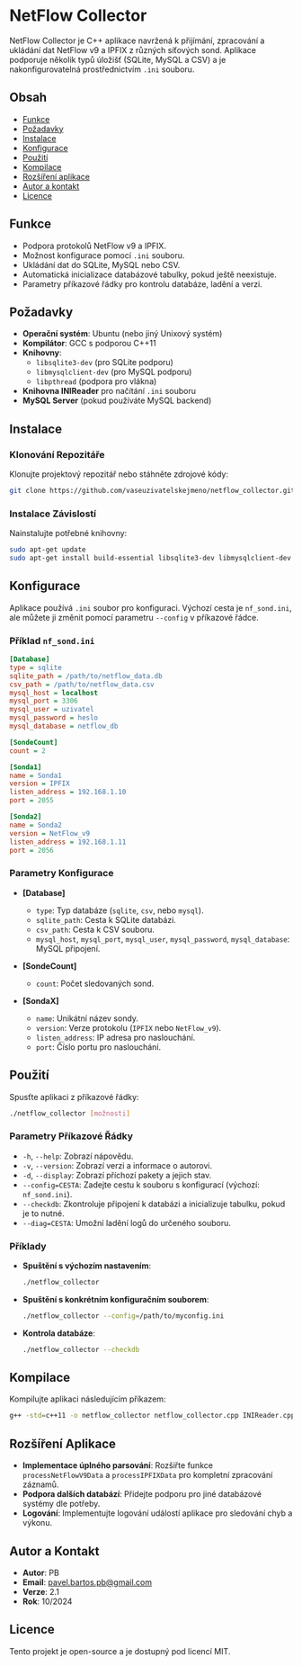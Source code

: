 
# NetFlow Collector

NetFlow Collector je C++ aplikace navržená k přijímání, zpracování a ukládání dat NetFlow v9 a IPFIX z různých síťových sond. Aplikace podporuje několik typů úložišť (SQLite, MySQL a CSV) a je nakonfigurovatelná prostřednictvím `.ini` souboru.

## Obsah
- [Funkce](#funkce)
- [Požadavky](#požadavky)
- [Instalace](#instalace)
- [Konfigurace](#konfigurace)
- [Použití](#použití)
- [Kompilace](#kompilace)
- [Rozšíření aplikace](#rozšíření-aplikace)
- [Autor a kontakt](#autor-a-kontakt)
- [Licence](#licence)

## Funkce
- Podpora protokolů NetFlow v9 a IPFIX.
- Možnost konfigurace pomocí `.ini` souboru.
- Ukládání dat do SQLite, MySQL nebo CSV.
- Automatická inicializace databázové tabulky, pokud ještě neexistuje.
- Parametry příkazové řádky pro kontrolu databáze, ladění a verzi.

## Požadavky
- **Operační systém**: Ubuntu (nebo jiný Unixový systém)
- **Kompilátor**: GCC s podporou C++11
- **Knihovny**:
  - `libsqlite3-dev` (pro SQLite podporu)
  - `libmysqlclient-dev` (pro MySQL podporu)
  - `libpthread` (podpora pro vlákna)
- **Knihovna INIReader** pro načítání `.ini` souboru
- **MySQL Server** (pokud používáte MySQL backend)

## Instalace

### Klonování Repozitáře
Klonujte projektový repozitář nebo stáhněte zdrojové kódy:
```bash
git clone https://github.com/vaseuzivatelskejmeno/netflow_collector.git
```

### Instalace Závislostí
Nainstalujte potřebné knihovny:
```bash
sudo apt-get update
sudo apt-get install build-essential libsqlite3-dev libmysqlclient-dev
```

## Konfigurace

Aplikace používá `.ini` soubor pro konfiguraci. Výchozí cesta je `nf_sond.ini`, ale můžete ji změnit pomocí parametru `--config` v příkazové řádce.

### Příklad `nf_sond.ini`
```ini
[Database]
type = sqlite
sqlite_path = /path/to/netflow_data.db
csv_path = /path/to/netflow_data.csv
mysql_host = localhost
mysql_port = 3306
mysql_user = uzivatel
mysql_password = heslo
mysql_database = netflow_db

[SondeCount]
count = 2

[Sonda1]
name = Sonda1
version = IPFIX
listen_address = 192.168.1.10
port = 2055

[Sonda2]
name = Sonda2
version = NetFlow_v9
listen_address = 192.168.1.11
port = 2056
```

### Parametry Konfigurace
- **[Database]**
  - `type`: Typ databáze (`sqlite`, `csv`, nebo `mysql`).
  - `sqlite_path`: Cesta k SQLite databázi.
  - `csv_path`: Cesta k CSV souboru.
  - `mysql_host`, `mysql_port`, `mysql_user`, `mysql_password`, `mysql_database`: MySQL připojení.

- **[SondeCount]**
  - `count`: Počet sledovaných sond.

- **[SondaX]**
  - `name`: Unikátní název sondy.
  - `version`: Verze protokolu (`IPFIX` nebo `NetFlow_v9`).
  - `listen_address`: IP adresa pro naslouchání.
  - `port`: Číslo portu pro naslouchání.

## Použití

Spusťte aplikaci z příkazové řádky:
```bash
./netflow_collector [možnosti]
```

### Parametry Příkazové Řádky
- `-h`, `--help`: Zobrazí nápovědu.
- `-v`, `--version`: Zobrazí verzi a informace o autorovi.
- `-d`, `--display`: Zobrazí příchozí pakety a jejich stav.
- `--config=CESTA`: Zadejte cestu k souboru s konfigurací (výchozí: `nf_sond.ini`).
- `--checkdb`: Zkontroluje připojení k databázi a inicializuje tabulku, pokud je to nutné.
- `--diag=CESTA`: Umožní ladění logů do určeného souboru.

### Příklady

- **Spuštění s výchozím nastavením**:
  ```bash
  ./netflow_collector
  ```

- **Spuštění s konkrétním konfiguračním souborem**:
  ```bash
  ./netflow_collector --config=/path/to/myconfig.ini
  ```

- **Kontrola databáze**:
  ```bash
  ./netflow_collector --checkdb
  ```

## Kompilace

Kompilujte aplikaci následujícím příkazem:
```bash
g++ -std=c++11 -o netflow_collector netflow_collector.cpp INIReader.cpp -lsqlite3 -lmysqlclient -lpthread
```

## Rozšíření Aplikace
- **Implementace úplného parsování**: Rozšiřte funkce `processNetFlowV9Data` a `processIPFIXData` pro kompletní zpracování záznamů.
- **Podpora dalších databází**: Přidejte podporu pro jiné databázové systémy dle potřeby.
- **Logování**: Implementujte logování událostí aplikace pro sledování chyb a výkonu.

## Autor a Kontakt
- **Autor**: PB
- **Email**: pavel.bartos.pb@gmail.com
- **Verze**: 2.1
- **Rok**: 10/2024

## Licence
Tento projekt je open-source a je dostupný pod licencí MIT.
